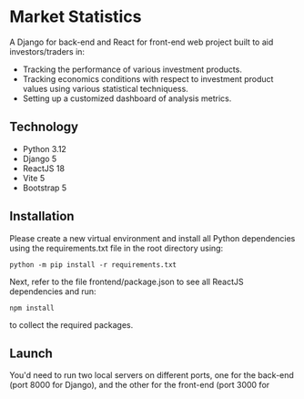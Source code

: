 # Market Statistics
A Django for back-end and React for front-end web project built to aid investors/traders in:
* Tracking the performance of various investment products.
* Tracking economics conditions with respect to investment product values using various statistical techniquess.
* Setting up a customized dashboard of analysis metrics.

## Technology
* Python 3.12
* Django 5
* ReactJS 18
* Vite 5
* Bootstrap 5

## Installation
Please create a new virtual environment and install all Python dependencies using the requirements.txt file in the root directory using:
```
python -m pip install -r requirements.txt
```
Next, refer to the file frontend/package.json to see all ReactJS dependencies and run:
```
npm install
```
to collect the required packages.

## Launch
You'd need to run two local servers on different ports, one for the back-end (port 8000 for Django), and the other for the front-end (port 3000 for ReactJS).
To run back-end server, activate the virtual environment, redirect to the folder where you've cloned the project and run:
```
python manage.py runserver
```
Then boot up the front-end server by first redirecting to the frontend folder, then type in the command line:
```
npm run dev
```

Note: In case you want to change the port of the front-end server, please change the CORS_ALLOWED_ORIGIN in marketstats/settings.py to:
```
CORS_ALLOWED_ORIGIN = ["http://localhost:port_number"]
```
and also in frontend/package.json, find "scripts" and change:
```
... other configs
scripts: {
  "dev": "vite --open --port port_numer",
  ... other configs
},
... other configs
```
